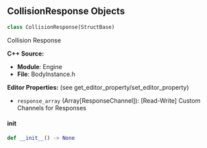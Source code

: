 ## CollisionResponse Objects

```python
class CollisionResponse(StructBase)
```

Collision Response

**C++ Source:**

- **Module**: Engine
- **File**: BodyInstance.h

**Editor Properties:** (see get_editor_property/set_editor_property)

- ``response_array`` (Array[ResponseChannel]):  [Read-Write] Custom Channels for Responses

<a id="unreal.CollisionResponse.__init__"></a>

#### __init__

```python
def __init__() -> None
```

<a id="unreal.LiveLinkWorldTime"></a>